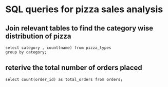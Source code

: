 # SQL queries for pizza sales analysis

## Join relevant tables to find the category wise distribution of pizza
 
 ```
select category , count(name) from pizza_types
 group by category;
 ```

## reterive the total number of orders placed

```
select count(order_id) as total_orders from orders;
```
